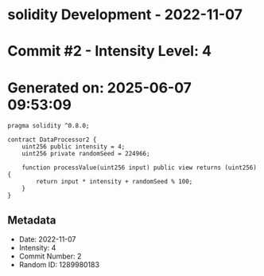 ﻿# solidity Development - 2022-11-07
# Commit #2 - Intensity Level: 4
# Generated on: 2025-06-07 09:53:09
```solidity
pragma solidity ^0.8.0;

contract DataProcessor2 {
    uint256 public intensity = 4;
    uint256 private randomSeed = 224966;

    function processValue(uint256 input) public view returns (uint256) {
        return input * intensity + randomSeed % 100;
    }
}
```
## Metadata
- Date: 2022-11-07
- Intensity: 4
- Commit Number: 2
- Random ID: 1289980183
